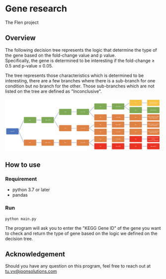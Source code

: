 # Gene research
The Flen project

## Overview
The following decision tree represents the logic that determine the type of the gene based on the fold-change value and p value.<br />
Specifically, the gene is determined to be interesting if the fold-change $\geq$ 0.5 and p-value $\leq$ 0.05.

The tree represents those characteristics which is determined to be interesting, there are a few branches where there is a sub-branch for one condition but no branch for the other. Those sub-branches which are not listed on the tree are defined as "Inconclusive".

![Tree](tree.png)

## How to use

### Requirement
- python 3.7 or later
- pandas

### Run
```
python main.py
```
The program will ask you to enter the "KEGG Gene ID" of the gene you want to check and return the type of gene based on the logic we defined on the decision tree.

## Acknowledgement
Should you have any question on this program, feel free to reach out at <tu.vv@joonsolutions.com>